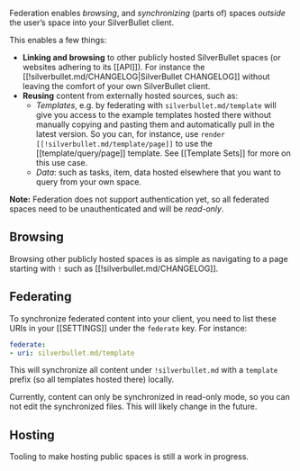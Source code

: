 Federation enables _browsing_, and _synchronizing_ (parts of) spaces _outside_ the user’s space into your SilverBullet client.

This enables a few things:

* **Linking and browsing** to other publicly hosted SilverBullet spaces (or websites adhering to its [[API]]). For instance the [[!silverbullet.md/CHANGELOG|SilverBullet CHANGELOG]] without leaving the comfort of your own SilverBullet client.
* **Reusing** content from externally hosted sources, such as:
  * _Templates_, e.g. by federating with `silverbullet.md/template` will give you access to the example templates hosted there without manually copying and pasting them and automatically pull in the latest version. So you can, for instance, use `render [[!silverbullet.md/template/page]]` to use the [[template/query/page]] template. See [[Template Sets]] for more on this use case.
  * _Data_: such as tasks, item, data hosted elsewhere that you want to query from your own space.

**Note:** Federation does not support authentication yet, so all federated spaces need to be unauthenticated and will be _read-only_.

## Browsing
Browsing other publicly hosted spaces is as simple as navigating to a page starting with `!` such as [[!silverbullet.md/CHANGELOG]].

## Federating
To synchronize federated content into your client, you need to list these URIs in your [[SETTINGS]] under the `federate` key. For instance:

```yaml
federate:
- uri: silverbullet.md/template
```

This will synchronize all content under `!silverbullet.md` with a `template` prefix (so all templates hosted there) locally.

Currently, content can only be synchronized in read-only mode, so you can not edit the synchronized files. This will likely change in the future.

## Hosting
Tooling to make hosting public spaces is still a work in progress.